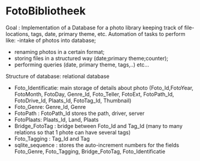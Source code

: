 # FotoBibliotheek
Goal : Implementation of a Database for a photo library keeping track of file-locations, tags, date, primary theme, etc. Automation of tasks to perform like:
-intake of photos into database;
- renaming photos in a certain format;
- storing files in a structured way (date;primary theme;counter);
- performing queries (date, primary theme, tags,..) etc...

Structure of database: relational database
- Foto_Identificatie: main storage of details about photo (Foto_Id,FotoYear, FotoMonth, FotoDay, Genre_Id, Foto_Teller, FotoExt, FotoPath_Id, FotoDrive_Id, Plaats_Id, FotoTag_Id, Thumbnail)
- Foto_Genre: Genre_Id, Genre
- FotoPath : FotoPath_Id stores the path, driver, server
- FotoPlaats: Plaats_Id, Land, Plaats
- Bridge_FotoTag : bridge between Foto_Id and Tag_Id (many to many relations so that 1 phote can have several tags)
- Foto_Tagging : Tag_Id and Tag
- sqlite_sequence : stores the auto-increment numbers for the fields Foto_Genre, Foto_Tagging, Bridge_FotoTag, Foto_Identificatie
